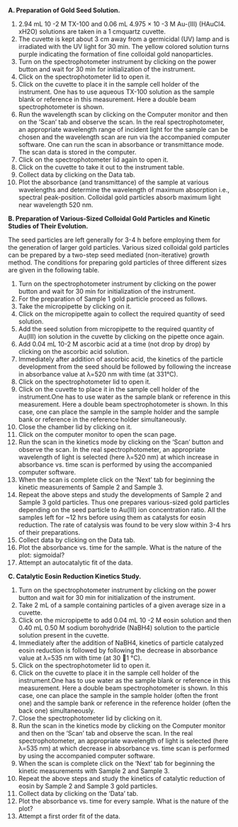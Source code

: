 **A. Preparation of Gold Seed Solution.**

1. 2.94 mL 10 -2 M TX-100 and 0.06 mL 4.975 × 10 -3 M Au-(III) (HAuCl4. xH2O) solutions are taken in a 1 cmquartz cuvette.
2. The cuvette is kept about 3 cm away from a germicidal (UV) lamp and is irradiated with the UV light for 30 min. The yellow colored solution turns purple indicating the formation of fine colloidal gold nanoparticles.
3. Turn on the spectrophotometer instrument by clicking on the power button and wait for 30 min for initialization of the instrument.
4. Click on the spectrophotometer lid to open it.
5. Click on the cuvette to place it in the sample cell holder of the instrument. One has to use aqueous TX-100 solution as the sample blank or reference in this measurement. Here a double beam spectrophotometer is shown.
6. Run the wavelength scan by clicking on the Computer monitor and then on the ‘Scan’ tab and observe the scan. In the real spectrophotometer, an appropriate wavelength range of incident light for the sample can be chosen and the wavelength scan are run via the accompanied computer software. One can run the scan in absorbance or transmittance mode. The scan data is stored in the computer.
7. Click on the spectrophotometer lid again to open it.
8. Click on the cuvette to take it out to the instrument table.
9. Collect data by clicking on the Data tab.
10. Plot the absorbance (and transmittance) of the sample at various wavelengths and determine the wavelength of maximum absorption i.e., spectral peak-position. Colloidal gold particles absorb maximum light near wavelength 520 nm.

**B. Preparation of Various-Sized Colloidal Gold Particles and Kinetic Studies of Their Evolution.**

The seed particles are left generally for 3-4 h before employing them for the generation of larger gold particles. Various sized colloidal gold particles can be prepared by a two-step seed mediated (non-iterative) growth method. The conditions for preparing gold particles of three different sizes are given in the following table.

1. Turn on the spectrophotometer instrument by clicking on the power button and wait for 30 min for initialization of the instrument.
2. For the preparation of Sample 1 gold particle proceed as follows.
3. Take the micropipette by clicking on it.
4. Click on the micropipette again to collect the required quantity of seed solution.
5. Add the seed solution from micropipette to the required quantity of Au(III) ion solution in the cuvette by clicking on the pipette once again.
6. Add 0.04 mL 10-2 M ascorbic acid at a time (not drop by drop) by clicking on the ascorbic acid solution.
7. Immediately after addition of ascorbic acid, the kinetics of the particle development from the seed should be followed by following the increase in absorbance value at λ=520 nm with time (at 331°C).
8. Click on the spectrophotometer lid to open it.
9. Click on the cuvette to place it in the sample cell holder of the instrument.One has to use water as the sample blank or reference in this measurement. Here a double beam spectrophotometer is shown. In this case, one can place the sample in the sample holder and the sample bank or reference in the reference holder simultaneously.
10. Close the chamber lid by clicking on it.
11. Click on the computer monitor to open the scan page.
12. Run the scan in the kinetics mode by clicking on the ‘Scan’ button and observe the scan. In the real spectrophotometer, an appropriate wavelength of light is selected (here λ=520 nm) at which increase in absorbance vs. time scan is performed by using the accompanied computer software.
13. When the scan is complete click on the ‘Next’ tab for beginning the kinetic measurements of Sample 2 and Sample 3.
14. Repeat the above steps and study the developments of Sample 2 and Sample 3 gold particles. Thus one prepares various-sized gold particles depending on the seed particle to Au(III) ion concentration ratio. All the samples left for ~12 hrs before using them as catalysts for eosin reduction. The rate of catalysis was found to be very slow within 3-4 hrs of their preparations.
15. Collect data by clicking on the Data tab.
16. Plot the absorbance vs. time for the sample. What is the nature of the plot: sigmoidal?
17. Attempt an autocatalytic fit of the data.

**C. Catalytic Eosin Reduction Kinetics Study.**

1. Turn on the spectrophotometer instrument by clicking on the power button and wait for 30 min for initialization of the instrument.
2. Take 2 mL of a sample containing particles of a given average size in a cuvette.
3. Click on the micropipette to add 0.04 mL 10 -2 M eosin solution and then 0.40 mL 0.50 M sodium borohydride (NaBH4) solution to the particle solution present in the cuvette.
4. Immediately after the addition of NaBH4, kinetics of particle catalyzed eosin reduction is followed by following the decrease in absorbance value at λ=535 nm with time (at 30 1 °C).
5. Click on the spectrophotometer lid to open it.
6. Click on the cuvette to place it in the sample cell holder of the instrument.One has to use water as the sample blank or reference in this measurement. Here a double beam spectrophotometer is shown. In this case, one can place the sample in the sample holder (often the front one) and the sample bank or reference in the reference holder (often the back one) simultaneously.
7. Close the spectrophotometer lid by clicking on it.
8. Run the scan in the kinetics mode by clicking on the Computer monitor and then on the ‘Scan’ tab and observe the scan. In the real spectrophotometer, an appropriate wavelength of light is selected (here λ=535 nm) at which decrease in absorbance vs. time scan is performed by using the accompanied computer software.
9. When the scan is complete click on the ‘Next’ tab for beginning the kinetic measurements with Sample 2 and Sample 3.
10. Repeat the above steps and study the kinetics of catalytic reduction of eosin by Sample 2 and Sample 3 gold particles.
11. Collect data by clicking on the ‘Data’ tab.
12. Plot the absorbance vs. time for every sample. What is the nature of the plot?
13. Attempt a first order fit of the data.
